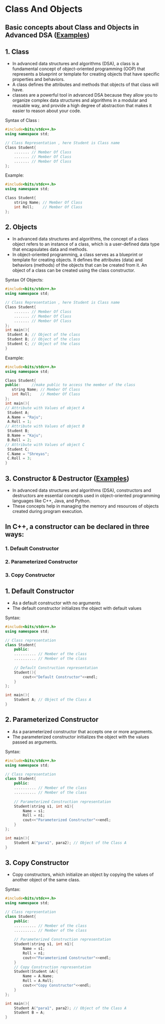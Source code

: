 # Class And Objects
## Basic concepts about Class and Objects in Advanced DSA ([Examples](Class&Objects.cpp))
## 1. Class
- In advanced data structures and algorithms (DSA), a class is a fundamental concept of object-oriented programming (OOP) that represents a blueprint or template for creating objects that have specific properties and behaviors.
- A class defines the attributes and methods that objects of that class will have.
-  classes are a powerful tool in advanced DSA because they allow you to organize complex data structures and algorithms in a modular and reusable way, and provide a high degree of abstraction that makes it easier to reason about your code. 

Syntax of Class :

```c++
#include<bits/stdc++.h>
using namespace std;

// Class Representation , here Student is Class name
Class Student{
    ....... // Member Of Class
    ....... // Member Of Class
    ....... // Member Of Class  
};
```
Example:
```c++
#include<bits/stdc++.h>
using namespace std;

Class Student{
    string Name; // Member Of Class
    int Roll;    // Member Of Class
};
```
## 2. Objects
- In advanced data structures and algorithms, the concept of a class object refers to an instance of a class, which is a user-defined data type that encapsulates data and methods.
- In object-oriented programming, a class serves as a blueprint or template for creating objects. It defines the attributes (data) and behaviors (methods) of the objects that can be created from it. An object of a class can be created using the class constructor.

Syntax Of Objects:
```c++
#include<bits/stdc++.h>
using namespace std;

// Class Representation , here Student is Class name
Class Student{
    ....... // Member Of Class
    ....... // Member Of Class
    ....... // Member Of Class  
};
int main(){
 Student A; // Object of the class 
 Student B; // Object of the class
 Student C; // Object of the class
}
```
Example:
```c++
#include<bits/stdc++.h>
using namespace std;

Class Student{
public:     //make public to access the member of the class
   string Name; // Member Of Class
   int Roll;    // Member Of Class 
};
int main(){
// Attribute with Values of object A
 Student A;  
 A.Name = "Raju"; 
 A.Roll = 1;
// Attribute with Values of object B
 Student B; 
 B.Name = "Kaju"; 
 B.Roll = 2;
// Attribute with Values of object C
 Student C; 
 C.Name = "Shreyas"; 
 C.Roll = 3;
}
```
## 3. Constructor & Destructor ([Examples](Constructor&Destructor.cpp))

- In advanced data structures and algorithms (DSA), constructors and destructors are essential concepts used in object-oriented programming languages like C++, Java, and Python.
- These concepts help in managing the memory and resources of objects created during program execution. 

## In C++, a constructor can be declared in three ways: 

### 1. Default Constructor  
### 2. Parameterized Constructor  
### 3. Copy Constructor  

## 1. **Default** Constructor

- As a default constructor with no arguments 
- The default constructor initializes the object with default values

Syntax:

```c++
#include<bits/stdc++.h>
using namespace std;

// Class representation 
class Student{
    public:
    .......... // Member of the class
    .......... // Member of the class
        
    // Default Construction representation 
    Student(){
        cout<<"Default Constructor"<<endl;
    }    
};

int main(){
    Student A; // Object of the Class A
}
```
## 2. Parameterized Constructor

- As a parameterized constructor that accepts one or more arguments.
- The parameterized constructor initializes the object with the values passed as arguments.

Syntax:

```c++
#include<bits/stdc++.h>
using namespace std;

// Class representation 
class Student{
    public:
    .......... // Member of the class
    .......... // Member of the class
        
    // Parameterized Construction representation 
    Student(string s1, int n1){
        Name = s1;
        Roll = n1;
        cout<<"Parameterized Constructor"<<endl;
    }    
};

int main(){
    Student A("para1", para2); // Object of the Class A
}
```

## 3. Copy Constructor

- Copy constructors, which initialize an object by copying the values of another object of the same class.

Syntax:

```c++
#include<bits/stdc++.h>
using namespace std;

// Class representation 
class Student{
    public:
    .......... // Member of the class
    .......... // Member of the class
        
    // Parameterized Construction representation 
    Student(string s1, int n1){
        Name = s1;
        Roll = n1;
        cout<<"Parameterized Constructor"<<endl;
    } 
    // Copy Construction representation 
    Student(Student &A){
        Name = A.Name;
        Roll = A.Roll;
        cout<<"Copy Constructor"<<endl;
    } 
};

int main(){
    Student A("para1", para2); // Object of the Class A
    Student B = A;
}
```









